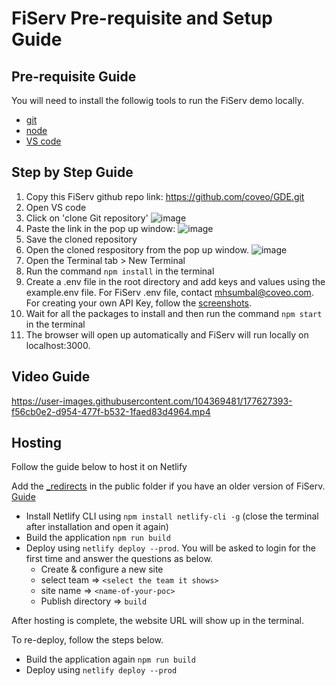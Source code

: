 # FiServ Pre-requisite and Setup Guide

## Pre-requisite Guide

You will need to install the followig tools to run the FiServ demo locally.

- [git](https://git-scm.com/downloads)
- [node](https://nodejs.org/en/download/)
- [VS code](https://code.visualstudio.com/)

## Step by Step Guide


1.  Copy this FiServ github repo link: https://github.com/coveo/GDE.git
2. Open VS code
3. Click on 'clone Git repository'
![image](https://user-images.githubusercontent.com/104369481/177623981-7d136a87-467a-476e-be97-da2dde5045d2.png)
4. Paste the link in the pop up window:
![image](https://user-images.githubusercontent.com/104369481/177624229-2cd8a486-7a66-4c54-9708-3529c90d0e29.png)
5. Save the cloned repository 
6. Open the cloned respository from the pop up window.
![image](https://user-images.githubusercontent.com/104369481/177624606-47a288c9-b0c9-4bc4-a21f-a03845ae2852.png)
7. Open the Terminal tab > New Terminal
8. Run the command ```npm install``` in the terminal
9. Create a .env file in the root directory and add keys and values using the example.env file. For FiServ .env file, contact mhsumbal@coveo.com. For creating your own API Key, follow the [screenshots](https://github.com/mhsumbal-coveo/Headless-Training/blob/main/API-Key_Screenshots.md).
10. Wait for all the packages to install and then run the command ```npm start``` in the terminal
11. The browser will open up automatically and FiServ will run locally on localhost:3000.

## Video Guide
https://user-images.githubusercontent.com/104369481/177627393-f56cb0e2-d954-477f-b532-1faed83d4964.mp4

## Hosting

Follow the guide below to host it on Netlify

Add the [_redirects](https://github.com/mhsumbal-coveo/FiServ/blob/main/public/_redirects) in the public folder if you have an older version of FiServ. [Guide](https://ridbay.medium.com/react-routing-and-netlify-redirects-fd1f00eeee95)

- Install Netlify CLI using ```npm install netlify-cli -g``` (close the terminal after installation and open it again)
- Build the application ```npm run build```
- Deploy using ```netlify deploy --prod```. You will be asked to login for the first time and answer the questions as below.
  - Create & configure a new site
  - select team => ```<select the team it shows>```
  - site name => ```<name-of-your-poc>```
  - Publish directory => ```build```
  
 After hosting is complete, the website URL will show up in the terminal. 
 
 To re-deploy, follow the steps below.
- Build the application again ```npm run build```
- Deploy using ```netlify deploy --prod```
